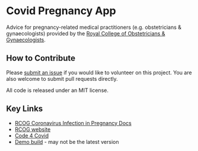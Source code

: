 # Covid Pregnancy App

Advice for pregnancy-related medical practitioners (e.g. obstetricians & gynaecologists) provided by the [Royal College
of Obstetricians & Gynaecologists](https://www.rcog.org.uk/).

## How to Contribute

Please [submit an issue](https://github.com/rcog-innovation/covid-app/issues) if you would like to volunteer on this
project. You are also welcome to submit pull requests directly.

All code is released under an MIT license.

## Key Links

- [RCOG Coronavirus Infection in Pregnancy
  Docs](https://www.rcog.org.uk/globalassets/documents/guidelines/2020-05-13-coronavirus-covid-19-infection-in-pregnancy.pdf)
- [RCOG website](https://www.rcog.org.uk/)
- [Code 4 Covid](https://www.code4covid.org/)
- [Demo build](https://appetize.io/app/bwj9pcympqr0cd7fy4rdca6qqg?device=iphone6s&scale=75&orientation=portrait&osVersion=13.3) - may not be the latest version
